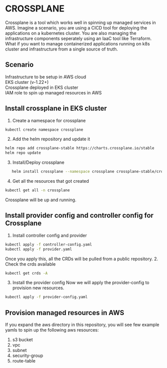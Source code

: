 # CROSSPLANE
Crossplane is a tool which works well in spinning up managed services in AWS. Imagine a scenario, you are using a CICD tool for deploying the applications on a kubernetes cluster. You are also managing the infrastructure components seperately using an IaaC tool like Terraform. What if you want to manage containerized applications running on k8s cluster and infrastructure from a single source of truth.
## Scenario
Infrastructure to be setup in AWS cloud  
EKS cluster (v-1.22+)  
Crossplane deployed in EKS cluster  
IAM role to spin up managed resources in AWS  

## Install crossplane in EKS cluster
1. Create a namespace for crossplane
```bash
kubectl create namespace crossplane
```
2. Add the helm repository and update it
```bash
helm repo add crossplane-stable https://charts.crossplane.io/stable
helm repo update
```
3. Install/Deploy crossplane
```bash
   helm install crossplane --namespace crossplane crossplane-stable/crossplane
```
4. Get all the resources that got created
```bash
kubectl get all -n crossplane
```
Crossplane will be up and running.

## Install provider config and controller config for Crossplane
1. Install controller config and provider
```bash
kubectl apply -f controller-config.yaml
kubectl apply -f provider.yaml
```
Once you apply this, all the CRDs will be pulled from a public repository.
2. Check the crds available
```bash
kubectl get crds -A
```
3. Install the provider config
   Now we will apply the provider-config to provision new resources.
```bash
kubectl apply -f provider-config.yaml
```

## Provision managed resources in AWS
If you expand the aws directory in this repository, you will see few example yamls to spin up the following aws resources:
1. s3 bucket
2. vpc
3. subnet
4. security-group
5. route-table